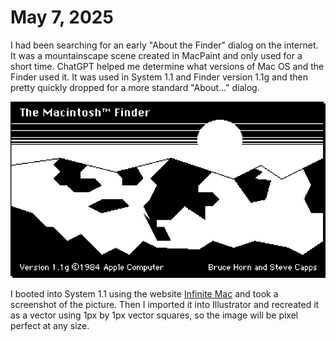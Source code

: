# May 7, 2025

I had been searching for an early "About the Finder" dialog on the internet. It was a mountainscape scene created in MacPaint and only used for a short time. ChatGPT helped me determine what versions of Mac OS and the Finder used it. It was used in System 1.1 and Finder version 1.1g and then pretty quickly dropped for a more standard "About..." dialog.


![About the Finder](../images/macintosh-finder-with-words-final.svg)


I booted into System 1.1 using the website [Infinite Mac](https://infinitemac.org) and took a screenshot of the picture. Then I imported it into Illustrator and recreated it as a vector using 1px by 1px vector squares, so the image will be pixel perfect at any size.